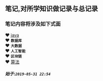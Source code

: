 ## 笔记,对所学知识做记录与总记录  


### 笔记内容将涉及如下式面
   &#10084; [java](https://github.com/nieshanfeng/work-know/tree/master/Java)  
   &#10084; **`数据库`**  
   &#10084; **`大数据`**  
   &#10084; **`人工智能`**  
   &#10084; **`区块链`**  
   &#10084; [算法](https://github.com/nieshanfeng/work-know/tree/master/Algorithm/)
   
   
##### 始于:`2019-05-31 22:54`